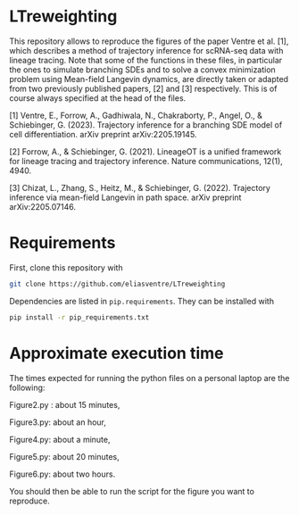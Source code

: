 # LTreweighting
This repository allows to reproduce the figures of the paper Ventre et al. [1], which describes a method of trajectory inference for scRNA-seq data with lineage tracing. 
Note that some of the functions in these files, in particular the ones to simulate branching SDEs and to solve a convex minimization problem using Mean-field Langevin dynamics, are directly taken or adapted from two previously published papers, [2] and [3] respectively. This is of course always specified at the head of the files.

[1] Ventre, E., Forrow, A., Gadhiwala, N., Chakraborty, P., Angel, O., & Schiebinger, G. (2023). Trajectory inference for a branching SDE model of cell differentiation. arXiv preprint arXiv:2205.19145.

[2] Forrow, A., & Schiebinger, G. (2021). LineageOT is a unified framework for lineage tracing and trajectory inference. Nature communications, 12(1), 4940.

[3] Chizat, L., Zhang, S., Heitz, M., & Schiebinger, G. (2022). Trajectory inference via mean-field Langevin in path space. arXiv preprint arXiv:2205.07146.

# Requirements
First, clone this repository with

```bash
git clone https://github.com/eliasventre/LTreweighting
```

Dependencies are listed in `pip.requirements`. They can be installed with

```bash
pip install -r pip_requirements.txt
```
# Approximate execution time

The times expected for running the python files on a personal laptop are the following:

Figure2.py : about 15 minutes,

Figure3.py: about an hour,

Figure4.py: about a minute,

Figure5.py: about 20 minutes,

Figure6.py: about two hours.


You should then be able to run the script for the figure you want to reproduce.
